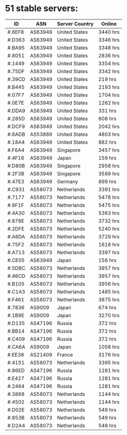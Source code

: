 # 51 stable servers:

| ID | ASN | Server Country | Online |
| ------ | ------ | ------ | ------ |
| #.6EF8 | AS63949 | United States | 3440 hrs |
| #.D363 | AS63949 | United States | 3346 hrs |
| #.BA95 | AS63949 | United States | 3348 hrs |
| #.8051 | AS63949 | United States | 2836 hrs |
| #.1449 | AS63949 | United States | 3354 hrs |
| #.75DF | AS63949 | United States | 3342 hrs |
| #.39CD | AS63949 | United States | 219 hrs |
| #.B445 | AS63949 | United States | 2193 hrs |
| #.07F7 | AS63949 | United States | 1704 hrs |
| #.0E7E | AS63949 | United States | 1262 hrs |
| #.DDA9 | AS63949 | United States | 331 hrs |
| #.285D | AS63949 | United States | 608 hrs |
| #.DCF9 | AS63949 | United States | 2042 hrs |
| #.6ADB | AS53889 | United States | 4803 hrs |
| #.18A4 | AS63949 | United States | 882 hrs |
| #.F6A4 | AS63949 | Singapore | 3457 hrs |
| #.4F16 | AS63949 | Japan | 159 hrs |
| #.D80B | AS63949 | Singapore | 2958 hrs |
| #.2F3B | AS63949 | Singapore | 3589 hrs |
| #.47E3 | AS63949 | Germany | 899 hrs |
| #.C931 | AS58073 | Netherlands | 3391 hrs |
| #.7177 | AS58073 | Netherlands | 5478 hrs |
| #.8F1F | AS58073 | Netherlands | 5475 hrs |
| #.4A30 | AS58073 | Netherlands | 5363 hrs |
| #.876E | AS58073 | Netherlands | 3732 hrs |
| #.2DFE | AS58073 | Netherlands | 5240 hrs |
| #.A6DA | AS58073 | Netherlands | 3729 hrs |
| #.75F2 | AS58073 | Netherlands | 1618 hrs |
| #.A713 | AS58073 | Netherlands | 3397 hrs |
| #.CE05 | AS63949 | Japan | 156 hrs |
| #.5DBC | AS58073 | Netherlands | 3957 hrs |
| #.46CD | AS58073 | Netherlands | 3957 hrs |
| #.B105 | AS58073 | Netherlands | 3956 hrs |
| #.C1A3 | AS58073 | Netherlands | 1485 hrs |
| #.F461 | AS58073 | Netherlands | 3875 hrs |
| #.7836 | AS9009 | Japan | 674 hrs |
| #.1B9E | AS9009 | Japan | 3270 hrs |
| #.D135 | AS47196 | Russia | 372 hrs |
| #.BB14 | AS47196 | Russia | 372 hrs |
| #.C409 | AS47196 | Russia | 372 hrs |
| #.CA6A | AS9009 | Japan | 1058 hrs |
| #.EE38 | AS21409 | France | 3176 hrs |
| #.4151 | AS58073 | Netherlands | 3395 hrs |
| #.86ED | AS47196 | Russia | 1281 hrs |
| #.E427 | AS47196 | Russia | 1281 hrs |
| #.2464 | AS47196 | Russia | 1281 hrs |
| #.3868 | AS58073 | Netherlands | 1144 hrs |
| #.4502 | AS58073 | Netherlands | 1144 hrs |
| #.D02E | AS58073 | Netherlands | 549 hrs |
| #.853B | AS58073 | Netherlands | 549 hrs |
| #.D2A4 | AS58073 | Netherlands | 549 hrs |

